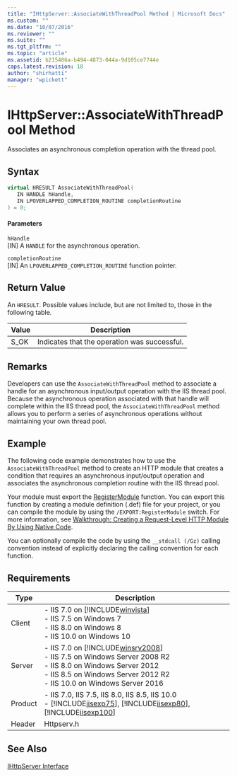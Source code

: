 ```yaml
---
title: "IHttpServer::AssociateWithThreadPool Method | Microsoft Docs"
ms.custom: ""
ms.date: "10/07/2016"
ms.reviewer: ""
ms.suite: ""
ms.tgt_pltfrm: ""
ms.topic: "article"
ms.assetid: b215486a-b494-4873-044a-9d105ce7744e
caps.latest.revision: 18
author: "shirhatti"
manager: "wpickett"
---
```

# IHttpServer::AssociateWithThreadPool Method
Associates an asynchronous completion operation with the thread pool.  
  
## Syntax  
  
```cpp  
virtual HRESULT AssociateWithThreadPool(  
   IN HANDLE hHandle,  
   IN LPOVERLAPPED_COMPLETION_ROUTINE completionRoutine  
) = 0;  
```  
  
#### Parameters  
 `hHandle`  
 [IN] A `HANDLE` for the asynchronous operation.  
  
 `completionRoutine`  
 [IN] An `LPOVERLAPPED_COMPLETION_ROUTINE` function pointer.  
  
## Return Value  
 An `HRESULT`. Possible values include, but are not limited to, those in the following table.  
  
|Value|Description|  
|-----------|-----------------|  
|S_OK|Indicates that the operation was successful.|  
  
## Remarks  
 Developers can use the `AssociateWithThreadPool` method to associate a handle for an asynchronous input/output operation with the IIS thread pool. Because the asynchronous operation associated with that handle will complete within the IIS thread pool, the `AssociateWithThreadPool` method allows you to perform a series of asynchronous operations without maintaining your own thread pool.  
  
## Example  
 The following code example demonstrates how to use the `AssociateWithThreadPool` method to create an HTTP module that creates a condition that requires an asynchronous input/output operation and associates the asynchronous completion routine with the IIS thread pool.  
  
<!-- TODO: review snippet reference  [!CODE [IHttpServerAssociateWithThreadPool#1](IHttpServerAssociateWithThreadPool#1)]  -->  
  
 Your module must export the [RegisterModule](../../web-development-reference\native-code-api-reference/pfn-registermodule-function.md) function. You can export this function by creating a module definition (.def) file for your project, or you can compile the module by using the `/EXPORT:RegisterModule` switch. For more information, see [Walkthrough: Creating a Request-Level HTTP Module By Using Native Code](../../web-development-reference\native-code-development-overview\walkthrough-creating-a-request-level-http-module-by-using-native-code.md).  
  
 You can optionally compile the code by using the `__stdcall (/Gz)` calling convention instead of explicitly declaring the calling convention for each function.  
  
## Requirements  
  
|Type|Description|  
|----------|-----------------|  
|Client|-   IIS 7.0 on [!INCLUDE[winvista](../../wmi-provider/includes/winvista-md.md)]<br />-   IIS 7.5 on Windows 7<br />-   IIS 8.0 on Windows 8<br />-   IIS 10.0 on Windows 10|  
|Server|-   IIS 7.0 on [!INCLUDE[winsrv2008](../../wmi-provider/includes/winsrv2008-md.md)]<br />-   IIS 7.5 on Windows Server 2008 R2<br />-   IIS 8.0 on Windows Server 2012<br />-   IIS 8.5 on Windows Server 2012 R2<br />-   IIS 10.0 on Windows Server 2016|  
|Product|-   IIS 7.0, IIS 7.5, IIS 8.0, IIS 8.5, IIS 10.0<br />-   [!INCLUDE[iisexp75](../../web-development-reference/native-code-api-reference/includes/iisexp75-md.md)], [!INCLUDE[iisexp80](../../web-development-reference/native-code-api-reference/includes/iisexp80-md.md)], [!INCLUDE[iisexp100](../../web-development-reference/native-code-api-reference/includes/iisexp100-md.md)]|  
|Header|Httpserv.h|  
  
## See Also  
 [IHttpServer Interface](../../web-development-reference\native-code-api-reference/ihttpserver-interface.md)